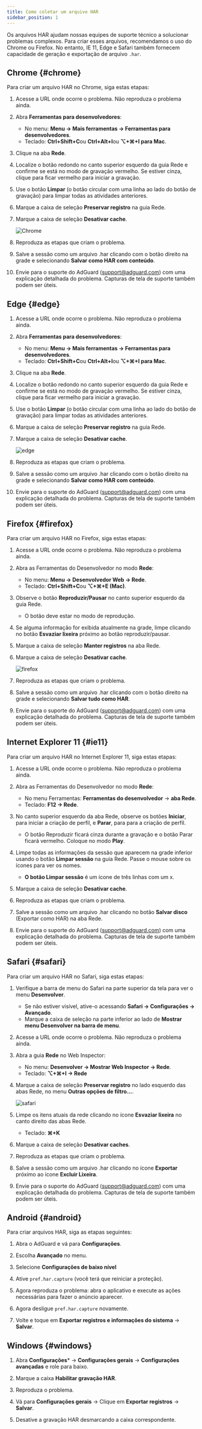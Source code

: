 ```yaml
---
title: Como coletar um arquivo HAR
sidebar_position: 1
---
```


Os arquivos HAR ajudam nossas equipes de suporte técnico a solucionar problemas complexos. Para criar esses arquivos, recomendamos o uso do Chrome ou Firefox. No entanto, IE 11, Edge e Safari também fornecem capacidade de geração e exportação de arquivo `.har`.

## Chrome {#chrome}

Para criar um arquivo HAR no Chrome, siga estas etapas:

1. Acesse a URL onde ocorre o problema. Não reproduza o problema ainda.

1. Abra **Ferramentas para desenvolvedores**:

    - No menu: **Menu → Mais ferramentas → Ferramentas para desenvolvedores**.
    - Teclado: **Ctrl+Shift+C**ou **Ctrl+Alt+I**ou **⌥+⌘+I para Mac**.

1. Clique na aba **Rede**.

1. Localize o botão redondo no canto superior esquerdo da guia Rede e confirme se está no modo de gravação vermelho. Se estiver cinza, clique para ficar vermelho para iniciar a gravação.

1. Use o botão **Limpar** (o botão circular com uma linha ao lado do botão de gravação) para limpar todas as atividades anteriores.

1. Marque a caixa de seleção **Preservar registro** na guia Rede.

1. Marque a caixa de seleção **Desativar cache**.

    ![Chrome](https://cdn.adtidy.org/content/Kb/ad_blocker/guides/chrome.png)

1. Reproduza as etapas que criam o problema.

1. Salve a sessão como um arquivo .har clicando com o botão direito na grade e selecionando **Salvar como HAR com conteúdo**.

1. Envie para o suporte do AdGuard (support@adguard.com) com uma explicação detalhada do problema. Capturas de tela de suporte também podem ser úteis.

## Edge {#edge}

1. Acesse a URL onde ocorre o problema. Não reproduza o problema ainda.

1. Abra **Ferramentas para desenvolvedores**:

    - No menu: **Menu → Mais ferramentas → Ferramentas para desenvolvedores**.
    - Teclado: **Ctrl+Shift+C**ou **Ctrl+Alt+I**ou **⌥+⌘+I para Mac**.

1. Clique na aba **Rede**.

1. Localize o botão redondo no canto superior esquerdo da guia Rede e confirme se está no modo de gravação vermelho. Se estiver cinza, clique para ficar vermelho para iniciar a gravação.

1. Use o botão **Limpar** (o botão circular com uma linha ao lado do botão de gravação) para limpar todas as atividades anteriores.

1. Marque a caixa de seleção **Preservar registro** na guia Rede.

1. Marque a caixa de seleção **Desativar cache**.

    ![edge](https://cdn.adtidy.org/content/Kb/ad_blocker/guides/edge.png)

1. Reproduza as etapas que criam o problema.

1. Salve a sessão como um arquivo .har clicando com o botão direito na grade e selecionando **Salvar como HAR com conteúdo**.

1. Envie para o suporte do AdGuard (support@adguard.com) com uma explicação detalhada do problema. Capturas de tela de suporte também podem ser úteis.

## Firefox {#firefox}

Para criar um arquivo HAR no Firefox, siga estas etapas:

1. Acesse a URL onde ocorre o problema. Não reproduza o problema ainda.

1. Abra as Ferramentas do Desenvolvedor no modo **Rede**:

    - No menu: **Menu → Desenvolvedor Web → Rede**.
    - Teclado: **Ctrl+Shift+C**ou **⌥+⌘+E (Mac)**.

1. Observe o botão **Reproduzir/Pausar** no canto superior esquerdo da guia Rede.

    - O botão deve estar no modo de reprodução.

1. Se alguma informação for exibida atualmente na grade, limpe clicando no botão **Esvaziar lixeira** próximo ao botão reproduzir/pausar.

1. Marque a caixa de seleção **Manter registros** na aba Rede.

1. Marque a caixa de seleção **Desativar cache**.

    ![firefox](https://cdn.adtidy.org/content/Kb/ad_blocker/guides/firefox.png)

1. Reproduza as etapas que criam o problema.

1. Salve a sessão como um arquivo .har clicando com o botão direito na grade e selecionando **Salvar tudo como HAR**.

1. Envie para o suporte do AdGuard (support@adguard.com) com uma explicação detalhada do problema. Capturas de tela de suporte também podem ser úteis.

## Internet Explorer 11 {#ie11}

Para criar um arquivo HAR no Internet Explorer 11, siga estas etapas:

1. Acesse a URL onde ocorre o problema. Não reproduza o problema ainda.

1. Abra as Ferramentas do Desenvolvedor no modo **Rede**:

    - No menu Ferramentas: **Ferramentas do desenvolvedor** → **aba Rede**.
    - Teclado: **F12 → Rede**.

1. No canto superior esquerdo da aba Rede, observe os botões **Iniciar**, para iniciar a criação de perfil, e **Parar**, para para a criação de perfil.

    - O botão Reproduzir ficará cinza durante a gravação e o botão Parar ficará vermelho. Coloque no modo **Play**.

1. Limpe todas as informações da sessão que aparecem na grade inferior usando o botão **Limpar sessão** na guia Rede. Passe o mouse sobre os ícones para ver os nomes.

    - **O botão Limpar sessão** é um ícone de três linhas com um x.

1. Marque a caixa de seleção **Desativar cache**.

1. Reproduza as etapas que criam o problema.

1. Salve a sessão como um arquivo .har clicando no botão **Salvar disco** (Exportar como HAR) na aba Rede.

1. Envie para o suporte do AdGuard (support@adguard.com) com uma explicação detalhada do problema. Capturas de tela de suporte também podem ser úteis.

## Safari {#safari}

Para criar um arquivo HAR no Safari, siga estas etapas:

1. Verifique a barra de menu do Safari na parte superior da tela para ver o menu **Desenvolver**.

    - Se não estiver visível, ative-o acessando **Safari → Configurações → Avançado**.
    - Marque a caixa de seleção na parte inferior ao lado de **Mostrar menu Desenvolver na barra de menu**.

1. Acesse a URL onde ocorre o problema. Não reproduza o problema ainda.

1. Abra a guia **Rede** no Web Inspector:

    - No menu: **Desenvolver → Mostrar Web Inspector → Rede**.
    - Teclado: **⌥+⌘+I → Rede**

1. Marque a caixa de seleção **Preservar registro** no lado esquerdo das abas Rede, no menu **Outras opções de filtro...**.

    ![safari](https://cdn.adtidy.org/content/kb/ad_blocker/safari/preserve-log.png)

1. Limpe os itens atuais da rede clicando no ícone **Esvaziar lixeira** no canto direito das abas Rede.

    - Teclado: **⌘+K**

1. Marque a caixa de seleção **Desativar caches**.

1. Reproduza as etapas que criam o problema.

1. Salve a sessão como um arquivo .har clicando no ícone **Exportar** próximo ao ícone **Excluir Lixeira**.

1. Envie para o suporte do AdGuard (support@adguard.com) com uma explicação detalhada do problema. Capturas de tela de suporte também podem ser úteis.

## Android {#android}

Para criar arquivos HAR, siga as etapas seguintes:

1. Abra o AdGuard e vá para **Configurações**.

1. Escolha **Avançado** no menu.

1. Selecione **Configurações de baixo nível**

1. Ative `pref.har.capture` (você terá que reiniciar a proteção).

1. Agora reproduza o problema: abra o aplicativo e execute as ações necessárias para fazer o anúncio aparecer.

1. Agora desligue `pref.har.capture` novamente.

1. Volte e toque em **Exportar registros e informações do sistema** → **Salvar**.

## Windows {#windows}

1. Abra **Configurações*** → **Configurações gerais** → **Configurações avançadas** e role para baixo.

1. Marque a caixa **Habilitar gravação HAR**.

1. Reproduza o problema.

1. Vá para **Configurações gerais** → Clique em **Exportar registros** → **Salvar**.

1. Desative a gravação HAR desmarcando a caixa correspondente.
